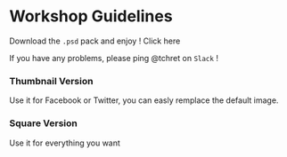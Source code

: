 # Workshop Guidelines

Download the `.psd` pack and enjoy ! Click here

If you have any problems, please ping @tchret on `Slack` !

### Thumbnail Version

Use it for Facebook or Twitter, you can easly remplace the default image.

### Square Version

Use it for everything you want